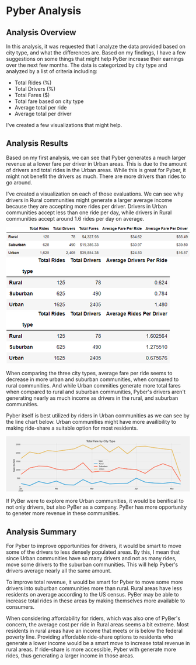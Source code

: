# Pyber Analysis


## Analysis Overview

In this analysis, it was requested that I analyze the data provided based on city type, and what the differences are. Based on my findings, I have a few suggestions on some things that might help PyBer increase their earnings over the next few months. The data is categorized by city type and analyzed by a list of criteria including:

- Total Rides (%)
- Total Drivers (%)
- Total Fares ($)
- Total fare based on city type
- Average total per ride
- Average total per driver

I've created a few visualizations that might help.

## Analysis Results

Based on my first analysis, we can see that Pyber generates a much larger revenue at a lower fare per driver in Urban areas. This is due to the amount of drivers and total rides in the Urban areas. While this is great for Pyber, it might not benefit the drivers as much. There are more drivers than rides to go around. 

I've created a visualization on each of those evaluations. We can see why drivers in Rural communities might generate a larger average income because they are accepting more rides per driver. Drivers in Urban communities accept less than one ride per day, while drivers in Rural communities accept around 1.6 rides per day on average. 

![resources](resources/ride_summary.png)
![resources](resources/average_drivers.png)
![resources](resources/average_rides.png)

When comparing the three city types, average fare per ride seems to decrease in more urban and suburban communities, when compared to rural communities. And while Urban commities generate more total fares when compared to rural and suburban communities, Pyber's drivers aren't generating nearly as much income as drivers in the rural, and suburban communities. 

Pyber itself is best utilized by riders in Urban communities as we can see by the line chart below. Urban communities might have more availibility to making ride-share a suitable option for most residents. 


![resources](resources/total_fare_by_city_type.png)

If PyBer were to explore more Urban communities, it would be benifical to not only drivers, but also PyBer as a company. PyBer has more opportunity to geneter more revenue in these communities. 
## Analysis Summary 

For Pyber to improve opportunities for drivers, it would be smart to move some of the drivers to less densely populated areas. By this, I mean that since Urban communities have so many drivers and not as many rides, move some drivers to the suburban communities. This will help Pyber's drivers average nearly all the same amount.

To improve total revenue, it would be smart for Pyber to move some more drivers into suburban communities more than rural. Rural areas have less residents on average according to the US census. PyBer may be able to increase total rides in these areas by making themselves more available to consumers. 

When considering affordability for riders, which was also one of PyBer's concern, the average cost per ride in Rural areas seems a bit extreme. Most residents in rural areas have an income that meets or is below the federal poverty line. Providing affordable ride-share options to residents who generate a lower income would be a smart move to increase total revenue in rural areas. If ride-share is more accessible, Pyber with generate more rides, thus generating a larger income in those areas. 


